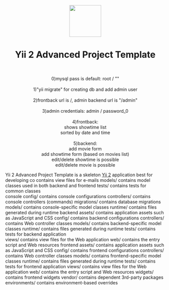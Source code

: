 <p align="center">
    <a href="https://github.com/yiisoft" target="_blank">
        <img src="https://avatars0.githubusercontent.com/u/993323" height="100px">
    </a>
    <h1 align="center">Yii 2 Advanced Project Template</h1>
    <br>
</p>         

<p align="center">                             
0)mysql pass is default: root / ""<br>
<br>
1)"yii migrate" for creating db and add admin user<br>
<br>
2)frontback url is /, admin backend url is "/admin"<br>
<br>
3)admin credentials: admin / password_0<br>
<br>
4)frontback:<br>
  shows showtime list<br>
  sorted by date and time<br>
  <br>
5)backend:<br>
  add movie form<br>
  add showtime form (based on movies list)<br>
  edit/delete showtime is possible<br>
  edit/delete movie is possible<br>
</p>         


Yii 2 Advanced Project Template is a skeleton [Yii 2](http://www.yiiframework.com/) application best for
developing co              contains view files for e-mails
    models/              contains model classes used in both backend and frontend
    tests/               contains tests for common classes    
console
    config/              contains console configurations
    controllers/         contains console controllers (commands)
    migrations/          contains database migrations
    models/              contains console-specific model classes
    runtime/             contains files generated during runtime
backend
    assets/              contains application assets such as JavaScript and CSS
    config/              contains backend configurations
    controllers/         contains Web controller classes
    models/              contains backend-specific model classes
    runtime/             contains files generated during runtime
    tests/               contains tests for backend application    
    views/               contains view files for the Web application
    web/                 contains the entry script and Web resources
frontend
    assets/              contains application assets such as JavaScript and CSS
    config/              contains frontend configurations
    controllers/         contains Web controller classes
    models/              contains frontend-specific model classes
    runtime/             contains files generated during runtime
    tests/               contains tests for frontend application
    views/               contains view files for the Web application
    web/                 contains the entry script and Web resources
    widgets/             contains frontend widgets
vendor/                  contains dependent 3rd-party packages
environments/            contains environment-based overrides
```
